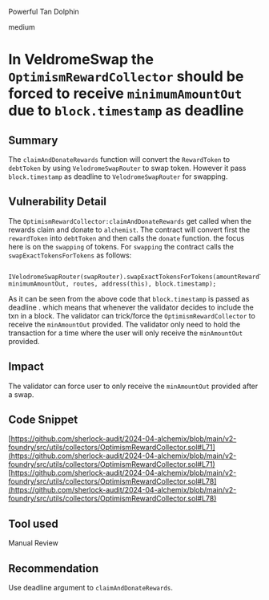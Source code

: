 Powerful Tan Dolphin

medium

# In VeldromeSwap the `OptimismRewardCollector` should be forced to receive `minimumAmountOut` due to `block.timestamp` as deadline

## Summary
The `claimAndDonateRewards` function will convert the `RewardToken` to `debtToken` by using `VelodromeSwapRouter` to swap token. However it pass `block.timestamp` as deadline to `VelodromeSwapRouter` for swapping.

## Vulnerability Detail
The `OptimismRewardCollector:claimAndDonateRewards` get called when the rewards claim and donate to `alchemist`. The contract will convert first the `rewardToken` into `debtToken` and then calls the `donate` function. the focus here is on the `swapping` of tokens.
For `swapping` the contract calls the `swapExactTokensForTokens` as follows:
```solidity
            IVelodromeSwapRouter(swapRouter).swapExactTokensForTokens(amountRewardToken, minimumAmountOut, routes, address(this), block.timestamp);
```
As it can be seen from the above code that  `block.timestamp` is passed as deadline . which means that whenever the validator  decides to include the txn in a block. The validator can trick/force the `OptimismRewardCollector` to receive the `minAmountOut` provided. 
The validator only need to hold the transaction for a time where the user will only receive the `minAmountOut` provided.  

## Impact
The validator can force user to only receive the `minAmountOut` provided after a swap. 

## Code Snippet
[https://github.com/sherlock-audit/2024-04-alchemix/blob/main/v2-foundry/src/utils/collectors/OptimismRewardCollector.sol#L71](https://github.com/sherlock-audit/2024-04-alchemix/blob/main/v2-foundry/src/utils/collectors/OptimismRewardCollector.sol#L71)
[https://github.com/sherlock-audit/2024-04-alchemix/blob/main/v2-foundry/src/utils/collectors/OptimismRewardCollector.sol#L78](https://github.com/sherlock-audit/2024-04-alchemix/blob/main/v2-foundry/src/utils/collectors/OptimismRewardCollector.sol#L78)
## Tool used

Manual Review

## Recommendation
Use deadline argument to `claimAndDonateRewards`.
